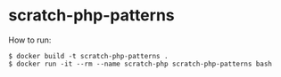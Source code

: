 # scratch-php-patterns

How to run:

```
$ docker build -t scratch-php-patterns .
$ docker run -it --rm --name scratch-php scratch-php-patterns bash
```
